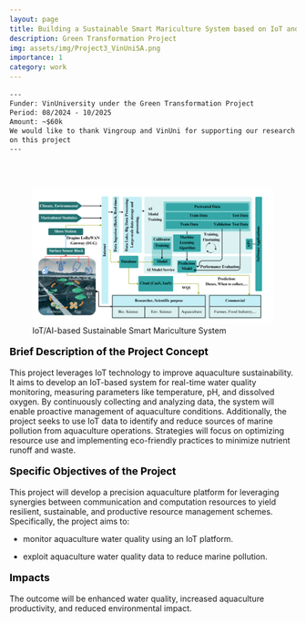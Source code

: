 ```yaml
---
layout: page
title: Building a Sustainable Smart Mariculture System based on IoT and AI Technologies 
description: Green Transformation Project
img: assets/img/Project3_VinUniSA.png
importance: 1
category: work
---
```


    ---
    Funder: VinUniversity under the Green Transformation Project
    Period: 08/2024 - 10/2025
    Amount: ~$60k
    We would like to thank Vingroup and VinUni for supporting our research on this project
    ---


    
<div id="v-space">
<br>
<br>
<figure>
  <img src="/assets/img/Project3_VinUniSA.png" width="700" />
  <figcaption>IoT/AI-based Sustainable Smart Mariculture System</figcaption>
</figure>

<p style="text-align: left; color: black; font-size:18px;font-weight:bold">Brief Description of the Project Concept</p> 
This project leverages IoT technology to improve aquaculture sustainability. It aims to develop an IoT-based system for real-time water quality monitoring, measuring parameters like temperature, pH, and dissolved oxygen. By continuously collecting and analyzing data, the system will enable proactive management of aquaculture conditions. Additionally, the project seeks to use IoT data to identify and reduce sources of marine pollution from aquaculture operations. Strategies will focus on optimizing resource use and implementing eco-friendly practices to minimize nutrient runoff and waste. 

<p style="text-align: left; color: black; font-size:18px;font-weight:bold">Specific Objectives of the Project</p> 
This project will develop a precision aquaculture platform for leveraging synergies between communication and computation resources to yield resilient, sustainable, and productive resource management schemes.  Specifically, the project aims to: 

* monitor aquaculture water quality using an IoT platform. 

* exploit aquaculture water quality data to reduce marine pollution.

  

<p style="text-align: left; color: black; font-size:18px;font-weight:bold">Impacts</p> 
The outcome will be enhanced water quality, increased aquaculture productivity, and reduced environmental impact.



